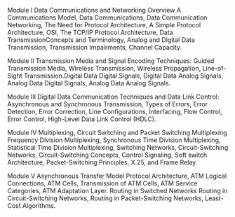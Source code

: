 Module I
Data Communications and Networking Overview
A Communications Model, Data Communications, Data Communication Networking, The Need
for Protocol Architecture, A Simple Protocol Architecture, OSI, The TCP/IP Protocol
Architecture, Data TransmissionConcepts and Terminology, Analog and Digital Data
Transmission, Transmission Impairments, Channel Capacity. 

Module II
Transmission Media and Signal Encoding Techniques: Guided Transmission Media, Wireless
Transmission, Wireless Propagation, Line-of-Sight Transmission.Digital Data Digital Signals,
Digital Data Analog Signals, Analog Data Digital Signals, Analog Data Analog Signals.

Module III
Digital Data Communication Techniques and Data Link Control: Asynchronous and
Synchronous Transmission, Types of Errors, Error Detection, Error Correction, Line
Configurations, Interfacing, Flow Control, Error Control, High-Level Data Link Control (HDLC).

Module IV
Multiplexing, Circuit Switching and Packet Switching Multiplexing
Frequency Division Multiplexing, Synchronous Time Division Multiplexing, Statistical Time
Division Multiplexing, Switching Networks, Circuit-Switching Networks, Circuit-Switching
Concepts, Control Signaling, Soft switch Architecture, Packet-Switching Principles, X.25, and
Frame Relay.

Module V
Asynchronous Transfer Model
Protocol Architecture, ATM Logical Connections, ATM Cells, Transmission of ATM Cells, ATM
Service Categories, ATM Adaptation Layer.
Routing in Switched Networks
Routing in Circuit-Switching Networks, Routing in Packet-Switching Networks, Least-Cost
Algorithms. 
